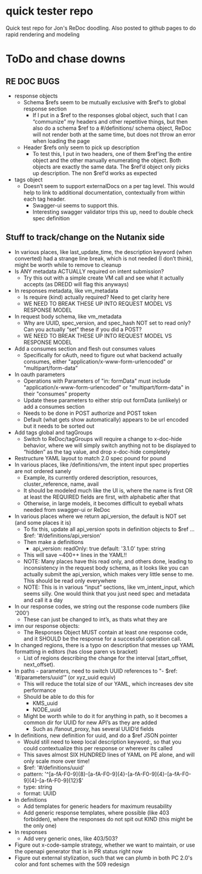 # quick tester repo
Quick test repo for Jon's ReDoc doodling. Also posted to github pages to do rapid rendering and modeling

# ToDo and chase downs 
## RE DOC BUGS
* response objects
    * Schema $refs seem to be mutually exclusive with $ref’s to global response section
        * If I put in a $ref to the responses global object, such that I can “communize” my headers and other repetitive things, but then also do a schema $ref to a #/definitions/ schema object, ReDoc will not render both at the same time, but does not throw an error when loading the page
    * Header $refs only seem to pick up description
        * To test this, I put in two headers, one of them $ref’ing the entire object and the other manually enumerating the object. Both objects are exactly the same data. The $ref’d object only picks up description. The non $ref’d works as expected
* tags object
    * Doesn’t seem to support externalDocs on a per tag level. This would help to link to additional documentation, contextually from within each tag header. 
        * Swagger-ui seems to support this.
        * Interesting swagger validator trips this up, need to double check spec definition

## Stuff to track/change on the Nutanix side
* In various places, like last_update_time, the description keyword (when converted) had a strange line break, which is not needed (I don’t think), might be worth while to remove to cleanup
* Is ANY metadata ACTUALLY required on intent submission?
    * Try this out with a simple create VM call and see what it actually accepts (as DREDD will flag this anyways)
* In responses metadata, like vm_metadata
    * Is require (kind) actually required? Need to get clarity here
    * WE NEED TO BREAK THESE UP INTO REQUEST MODEL VS RESPONSE MODEL
* In request body schema, like vm_metadata
    * Why are UUID, spec_version, and spec_hash NOT set to read only? Can you actually “set” these if you did a POST?
    * WE NEED TO BREAK THESE UP INTO REQUEST MODEL VS RESPONSE MODEL
* Add a consumes section and flesh out consumes values
    * Specifically for oAuth, need to figure out what backend actually consumes, either  "application/x-www-form-urlencoded" or "multipart/form-data”
* In oauth parameters
    * Operations with Parameters of "in: formData" must include "application/x-www-form-urlencoded" or "multipart/form-data" in their "consumes" property
    * Update these parameters to either strip out formData (unlikely) or add a consumes section
    * Needs to be done in POST authorize and POST token
    * Default (what gets show automatically) appears to be url encoded but it needs to be sorted out
* Add tags global and tagGroups
    * Switch to ReDoc/tagGroups will require a change to x-doc-hide behavior, where we will simply switch anything not to be displayed to “hidden” as the tag value, and drop x-doc-hide completely
* Restructure YAML layout to match 2.0 spec pound for pound
* In various places, like /definitions/vm, the intent input spec properties are not ordered sanely
    * Example, its currently ordered description, resources, cluster_reference, name, avail
    * It should be modeled much like the UI is, where the name is first OR at least the REQUIRED fields are first, with alphabetic after that
    * Otherwise, in large models, it becomes difficult to eyeball whats needed from swagger-ui or ReDoc
* In various places where we return api_version, the default is NOT set (and some places it is)
    * To fix this, update all api_version spots in definition objects to $ref … 
$ref: '#/definitions/api_version'
    * Then make a definitions
        * api_version:
readOnly: true 
default: '3.1.0' 
type: string
    * This will save ~400++ lines in the YAML!! 
    * NOTE: Many places have this read only, and others done, leading to inconsistency in the request body schema, as it looks like you can actually submit the api_version, which makes very little sense to me. This should be read only everywhere
    * NOTE: This is in various “input” sections, like vm_intent_input, which seems silly. One would think that you just need spec and metadata and call it a day
* In our response codes, we string out the response code numbers (like ‘200’)
    * These can just be changed to int’s, as thats what they are
* imn our response objects: 
    * The Responses Object MUST contain at least one response code, and it SHOULD be the response for a successful operation call.
* In changed regions, there is a typo on description that messes up YAML formatting in editors (has close paren vs bracket)
    * List of regions describing the change for the interval [start_offset, next_offset).
* In paths - parameters, need to switch UUID references to "- $ref: '#/parameters/uuid’” (or xyz_uuid equiv)
    * This will reduce the total size of our YAML, which increases dev site performance
    * Should be able to do this for
        * KMS_uuid
        * NODE_uuid
    * Might be worth while to do it for anything in path, so it becomes a common dir for UUID for new API’s as they are added
        * Such as /fanout_proxy, has several UUID’d fields
* In definitions, new definition for uuid, and do a $ref JSON pointer 
    * Would still need to keep local description keyword:, so that you could contextualize this per response or wherever its called
    * This saves almost SIX HUNDRED lines of YAML on PE alone, and will only scale more over time!
    * $ref: '#/definitions/uuid'
    * pattern: '^[a-fA-F0-9]{8}-[a-fA-F0-9]{4}-[a-fA-F0-9]{4}-[a-fA-F0-9]{4}-[a-fA-F0-9]{12}$'
    * type: string
    * format: UUID
* In definitions
    * Add templates for generic headers for maximum reusability
    * Add generic response templates, where possible (like 403 forbidden), where the responses do not spit out KIND (this might be the only one)
* In responses
    * Add very generic ones, like 403/503?
* Figure out x-code-sample strategy, whether we want to maintain, or use the openapi generator that is in PR status right now
* Figure out external stylization, such that we can plumb in both PC 2.0's color and font schemes with the 509 redesign
